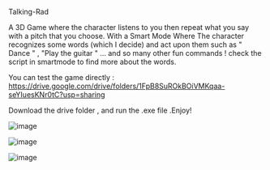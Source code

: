 Talking-Rad

A 3D Game where the character listens to you then repeat what you say with a pitch that you choose. With a Smart Mode Where The character recognizes some words (which I decide) and act upon them such as " Dance " , "Play the guitar " ... and so many other fun commands ! check the script in smartmode to find more about the words.

You can test the game directly : https://drive.google.com/drive/folders/1FpB8SuROkBOiVMKqaa-seYIuesKNr0tC?usp=sharing

Download the drive folder , and run the .exe file .Enjoy!


![image](https://user-images.githubusercontent.com/103427362/234956875-e89646b8-eb16-4cf9-8c85-4f9b2d512ce8.png)

![image](https://user-images.githubusercontent.com/103427362/234957064-46c33e55-e9ac-4b0b-8e67-14fe9f61e41f.png)

![image](https://user-images.githubusercontent.com/103427362/234957240-bd12526e-7d8e-469a-ac9a-74e8b9438246.png)
